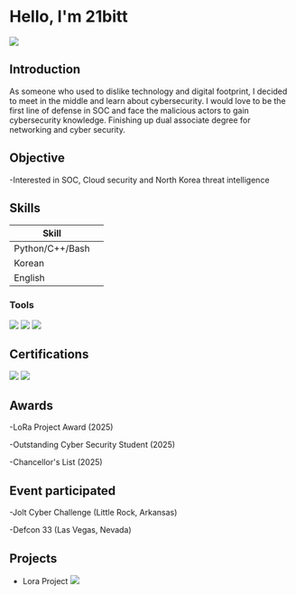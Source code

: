 # Hello, I'm 21bitt
<a href="https://linkedin.com/in/hanbit-eric-lee-822a24346"><img src="https://img.shields.io/badge/-LinkedIn-0072b1?&style=for-the-badge&logo=linkedin&logoColor=white" /></a>

## Introduction

As someone who used to dislike technology and digital footprint, I decided to meet in the middle and learn about cybersecurity. I would love to be the first line of defense in SOC and face the malicious actors to gain cybersecurity knowledge. Finishing up dual associate degree for networking and cyber security. 

## Objective
-Interested in SOC, Cloud security and North Korea threat intelligence



## Skills


| Skill                                         |                            |
|-----------------------------------------------|----------------------------|
| Python/C++/Bash                               |                            |
| Korean                                        |                            |
| English                                       |                            |


### Tools
<div>
    <img src="https://img.shields.io/badge/-Wireshark-1679A7?&style=for-the-badge&logo=Wireshark&logoColor=white" />
    <img src="https://img.shields.io/badge/-Pwnagotchi-EF3B2D?&style=for-the-badge&logo=Pwnagotchi&logoColor=white" />
    <img src="https://img.shields.io/badge/-Bjorn-777BB4?&style=for-the-badge&logo=Bjorn&logoColor=white" />
</div>


## Certifications

<div>
<img src="https://img.shields.io/badge/-Security%2B-FF0000?&style=for-the-badge&logo=CompTIA&logoColor=white" />
<img src="https://img.shields.io/badge/-A%2B-4D4D4D?&style=for-the-badge&logo=CompTIA&logoColor=white" />

</div>

## Awards
-LoRa Project Award (2025)

-Outstanding Cyber Security Student (2025)

-Chancellor's List (2025)

## Event participated
-Jolt Cyber Challenge (Little Rock, Arkansas)

-Defcon 33 (Las Vegas, Nevada)

## Projects
- Lora Project <a href="https://mesh.uaptcstudents.com"><img src="https://img.shields.io/badge/-LoRa-0072b1?&style=for-the-badge&logo=Lora&logoColor=white" /></a>

